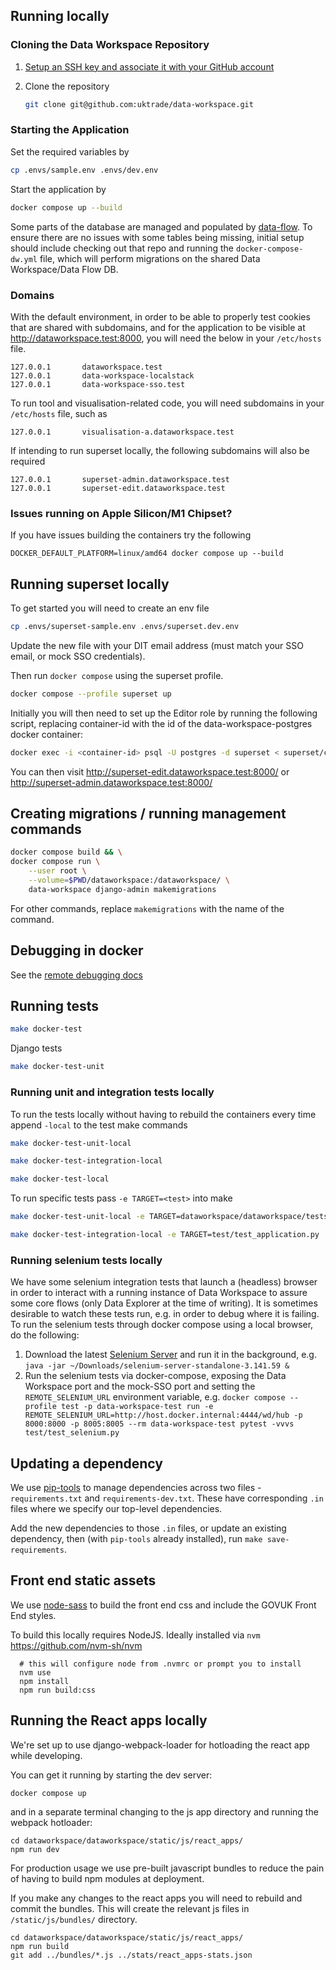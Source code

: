 ## Running locally

### Cloning the Data Workspace Repository

1. [Setup an SSH key and associate it with your GitHub account](https://docs.github.com/en/authentication/connecting-to-github-with-ssh/adding-a-new-ssh-key-to-your-github-account)

2. Clone the repository

    ```bash
    git clone git@github.com:uktrade/data-workspace.git
    ```

### Starting the Application

Set the required variables by

```bash
cp .envs/sample.env .envs/dev.env
```

Start the application by

```bash
docker compose up --build
```

Some parts of the database are managed and populated by [data-flow](https://github.com/uktrade/data-flow/). To ensure there are no issues with some tables being missing, initial setup should include checking out that repo and running the `docker-compose-dw.yml` file, which will perform migrations on the shared Data Workspace/Data Flow DB.

### Domains

With the default environment, in order to be able to properly test cookies that are shared with subdomains, and for the application to be visible at http://dataworkspace.test:8000, you will need the below in your `/etc/hosts` file.

```
127.0.0.1       dataworkspace.test
127.0.0.1       data-workspace-localstack
127.0.0.1       data-workspace-sso.test
```

To run tool and visualisation-related code, you will need subdomains in your `/etc/hosts` file, such as 

```
127.0.0.1       visualisation-a.dataworkspace.test
```

If intending to run superset locally, the following subdomains will also be required

```
127.0.0.1       superset-admin.dataworkspace.test
127.0.0.1       superset-edit.dataworkspace.test
```

### Issues running on Apple Silicon/M1 Chipset?

If you have issues building the containers try the following

```
DOCKER_DEFAULT_PLATFORM=linux/amd64 docker compose up --build
```

## Running superset locally

To get started you will need to create an env file

```bash
cp .envs/superset-sample.env .envs/superset.dev.env
```

Update the new file with your DIT email address (must match your SSO email, or mock SSO credentials).

Then run `docker compose` using the superset profile.

```bash
docker compose --profile superset up
```

Initially you will then need to set up the Editor role by running the following script, replacing container-id with the id of the data-workspace-postgres docker container:

```bash
docker exec -i <container-id> psql -U postgres -d superset < superset/create-editor-role.sql
```

You can then visit http://superset-edit.dataworkspace.test:8000/ or http://superset-admin.dataworkspace.test:8000/

## Creating migrations / running management commands

```bash
docker compose build && \
docker compose run \
    --user root \
    --volume=$PWD/dataworkspace:/dataworkspace/ \
    data-workspace django-admin makemigrations
```

For other commands, replace `makemigrations` with the name of the command.

## Debugging in docker

See the [remote debugging docs](remotedebugging.md)

## Running tests

```bash
make docker-test
```

Django tests
```bash
make docker-test-unit
```

### Running unit and integration tests locally

To run the tests locally without having to rebuild the containers every time append `-local` to the test make commands

```bash
make docker-test-unit-local
```

```bash
make docker-test-integration-local
```

```bash
make docker-test-local
```

To run specific tests pass `-e TARGET=<test>` into make

```bash
make docker-test-unit-local -e TARGET=dataworkspace/dataworkspace/tests/test_admin.py::TestCustomAdminSite::test_non_admin_access
```

```bash
make docker-test-integration-local -e TARGET=test/test_application.py
```

### Running selenium tests locally

We have some selenium integration tests that launch a (headless) browser in order to interact with a running instance of Data Workspace to assure some core flows (only Data Explorer at the time of writing). It is sometimes desirable to watch these tests run, e.g. in order to debug where it is failing. To run the selenium tests through docker compose using a local browser, do the following:

1) Download the latest [Selenium Server](https://www.selenium.dev/downloads/) and run it in the background, e.g. `java -jar ~/Downloads/selenium-server-standalone-3.141.59 &`
2) Run the selenium tests via docker-compose, exposing the Data Workspace port and the mock-SSO port and setting the `REMOTE_SELENIUM_URL` environment variable, e.g. `docker compose --profile test -p data-workspace-test run -e REMOTE_SELENIUM_URL=http://host.docker.internal:4444/wd/hub -p 8000:8000 -p 8005:8005 --rm data-workspace-test pytest -vvvs test/test_selenium.py`

## Updating a dependency

We use [pip-tools](https://github.com/jazzband/pip-tools) to manage dependencies across two files - `requirements.txt` and `requirements-dev.txt`. These have corresponding `.in` files where we specify our top-level dependencies.

Add the new dependencies to those `.in` files, or update an existing dependency, then (with `pip-tools` already installed), run `make save-requirements`.

## Front end static assets

We use [node-sass](https://github.com/sass/node-sass#command-line-interface) to build the front end css and include the GOVUK Front End styles.

To build this locally requires NodeJS. Ideally installed via `nvm` https://github.com/nvm-sh/nvm


```
  # this will configure node from .nvmrc or prompt you to install
  nvm use
  npm install
  npm run build:css
```

## Running the React apps locally

We're set up to use django-webpack-loader for hotloading the react app while developing. 

You can get it running by starting the dev server:

```shell
docker compose up
```

and in a separate terminal changing to the js app directory and running the webpack hotloader:

```shell
cd dataworkspace/dataworkspace/static/js/react_apps/
npm run dev
```

For production usage we use pre-built javascript bundles to reduce the pain of having to build npm modules at deployment.

If you make any changes to the react apps you will need to rebuild and commit the bundles. 
This will create the relevant js files in `/static/js/bundles/` directory.

```shell
cd dataworkspace/dataworkspace/static/js/react_apps/
npm run build
git add ../bundles/*.js ../stats/react_apps-stats.json
```